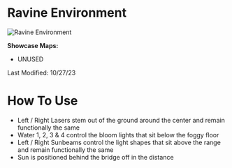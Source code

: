 # Ravine Environment
![Ravine Environment](Ravine.png)

**Showcase Maps:**
- UNUSED

Last Modified: 10/27/23

# How To Use

- Left / Right Lasers stem out of the ground around the center and remain functionally the same
- Water 1, 2, 3 & 4 control the bloom lights that sit below the foggy floor
- Left / Right Sunbeams control the light shapes that sit above the range and remain functionally the same
- Sun is positioned behind the bridge off in the distance